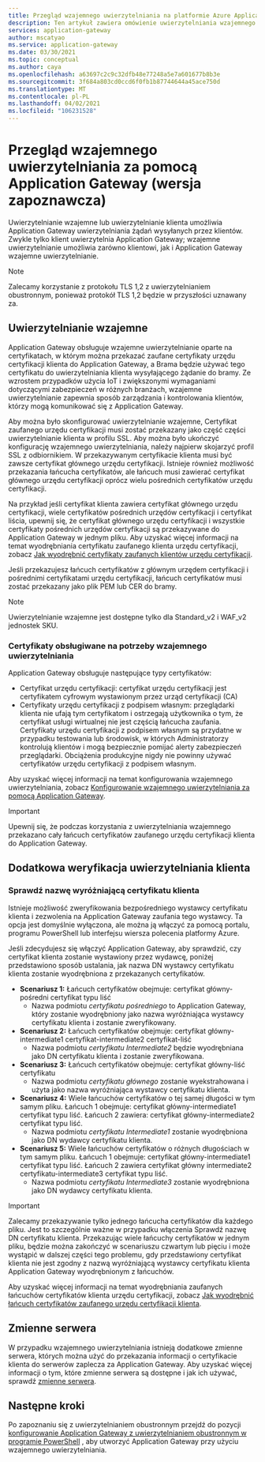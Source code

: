 ```yaml
---
title: Przegląd wzajemnego uwierzytelniania na platformie Azure Application Gateway
description: Ten artykuł zawiera omówienie uwierzytelniania wzajemnego na Application Gateway.
services: application-gateway
author: mscatyao
ms.service: application-gateway
ms.date: 03/30/2021
ms.topic: conceptual
ms.author: caya
ms.openlocfilehash: a63697c2c9c32dfb48e77248a5e7a601677b8b3e
ms.sourcegitcommit: 3f684a803cd0ccd6f0fb1b87744644a45ace750d
ms.translationtype: MT
ms.contentlocale: pl-PL
ms.lasthandoff: 04/02/2021
ms.locfileid: "106231528"
---
```

# <a name="overview-of-mutual-authentication-with-application-gateway-preview"></a>Przegląd wzajemnego uwierzytelniania za pomocą Application Gateway (wersja zapoznawcza)

Uwierzytelnianie wzajemne lub uwierzytelnianie klienta umożliwia Application Gateway uwierzytelniania żądań wysyłanych przez klientów. Zwykle tylko klient uwierzytelnia Application Gateway; wzajemne uwierzytelnianie umożliwia zarówno klientowi, jak i Application Gateway wzajemne uwierzytelnianie. 

> [!NOTE]
> Zalecamy korzystanie z protokołu TLS 1,2 z uwierzytelnianiem obustronnym, ponieważ protokół TLS 1,2 będzie w przyszłości uznawany za. 

## <a name="mutual-authentication"></a>Uwierzytelnianie wzajemne

Application Gateway obsługuje wzajemne uwierzytelnianie oparte na certyfikatach, w którym można przekazać zaufane certyfikaty urzędu certyfikacji klienta do Application Gateway, a Brama będzie używać tego certyfikatu do uwierzytelniania klienta wysyłającego żądanie do bramy. Ze wzrostem przypadków użycia IoT i zwiększonymi wymaganiami dotyczącymi zabezpieczeń w różnych branżach, wzajemne uwierzytelnianie zapewnia sposób zarządzania i kontrolowania klientów, którzy mogą komunikować się z Application Gateway. 

Aby można było skonfigurować uwierzytelnianie wzajemne, Certyfikat zaufanego urzędu certyfikacji musi zostać przekazany jako część części uwierzytelnianie klienta w profilu SSL. Aby można było ukończyć konfigurację wzajemnego uwierzytelniania, należy najpierw skojarzyć profil SSL z odbiornikiem. W przekazywanym certyfikacie klienta musi być zawsze certyfikat głównego urzędu certyfikacji. Istnieje również możliwość przekazania łańcucha certyfikatów, ale łańcuch musi zawierać certyfikat głównego urzędu certyfikacji oprócz wielu pośrednich certyfikatów urzędu certyfikacji. 

Na przykład jeśli certyfikat klienta zawiera certyfikat głównego urzędu certyfikacji, wiele certyfikatów pośrednich urzędów certyfikacji i certyfikat liścia, upewnij się, że certyfikat głównego urzędu certyfikacji i wszystkie certyfikaty pośrednich urzędów certyfikacji są przekazywane do Application Gateway w jednym pliku. Aby uzyskać więcej informacji na temat wyodrębniania certyfikatu zaufanego klienta urzędu certyfikacji, zobacz [Jak wyodrębnić certyfikaty zaufanych klientów urzędu certyfikacji](./mutual-authentication-certificate-management.md).

Jeśli przekazujesz łańcuch certyfikatów z głównym urzędem certyfikacji i pośrednimi certyfikatami urzędu certyfikacji, łańcuch certyfikatów musi zostać przekazany jako plik PEM lub CER do bramy. 

> [!NOTE] 
> Uwierzytelnianie wzajemne jest dostępne tylko dla Standard_v2 i WAF_v2 jednostek SKU. 

### <a name="certificates-supported-for-mutual-authentication"></a>Certyfikaty obsługiwane na potrzeby wzajemnego uwierzytelniania

Application Gateway obsługuje następujące typy certyfikatów:

- Certyfikat urzędu certyfikacji: certyfikat urzędu certyfikacji jest certyfikatem cyfrowym wystawionym przez urząd certyfikacji (CA)
- Certyfikaty urzędu certyfikacji z podpisem własnym: przeglądarki klienta nie ufają tym certyfikatom i ostrzegają użytkownika o tym, że certyfikat usługi wirtualnej nie jest częścią łańcucha zaufania. Certyfikaty urzędu certyfikacji z podpisem własnym są przydatne w przypadku testowania lub środowisk, w których Administratorzy kontrolują klientów i mogą bezpiecznie pomijać alerty zabezpieczeń przeglądarki. Obciążenia produkcyjne nigdy nie powinny używać certyfikatów urzędu certyfikacji z podpisem własnym.

Aby uzyskać więcej informacji na temat konfigurowania wzajemnego uwierzytelniania, zobacz [Konfigurowanie wzajemnego uwierzytelniania za pomocą Application Gateway](./mutual-authentication-portal.md).

> [!IMPORTANT]
> Upewnij się, że podczas korzystania z uwierzytelniania wzajemnego przekazano cały łańcuch certyfikatów zaufanego urzędu certyfikacji klienta do Application Gateway. 

## <a name="additional-client-authentication-validation"></a>Dodatkowa weryfikacja uwierzytelniania klienta

### <a name="verify-client-certificate-dn"></a>Sprawdź nazwę wyróżniającą certyfikatu klienta

Istnieje możliwość zweryfikowania bezpośredniego wystawcy certyfikatu klienta i zezwolenia na Application Gateway zaufania tego wystawcy. Ta opcja jest domyślnie wyłączona, ale można ją włączyć za pomocą portalu, programu PowerShell lub interfejsu wiersza polecenia platformy Azure. 

Jeśli zdecydujesz się włączyć Application Gateway, aby sprawdzić, czy certyfikat klienta zostanie wystawiony przez wydawcę, poniżej przedstawiono sposób ustalania, jak nazwa DN wystawcy certyfikatu klienta zostanie wyodrębniona z przekazanych certyfikatów. 
* **Scenariusz 1:** Łańcuch certyfikatów obejmuje: certyfikat główny-pośredni certyfikat typu liść 
    * Nazwa podmiotu *certyfikatu pośredniego* to Application Gateway, który zostanie wyodrębniony jako nazwa wyróżniająca wystawcy certyfikatu klienta i zostanie zweryfikowany. 
* **Scenariusz 2:** Łańcuch certyfikatów obejmuje: certyfikat główny-intermediate1 certyfikat-intermediate2 certyfikat-liść
    * Nazwa podmiotu *certyfikatu Intermediate2* będzie wyodrębniana jako DN certyfikatu klienta i zostanie zweryfikowana. 
* **Scenariusz 3:** Łańcuch certyfikatów obejmuje: certyfikat główny-liść certyfikatu 
    * Nazwa podmiotu *certyfikatu głównego* zostanie wyekstrahowana i użyta jako nazwa wyróżniająca wystawcy certyfikatu klienta.
* **Scenariusz 4:** Wiele łańcuchów certyfikatów o tej samej długości w tym samym pliku. Łańcuch 1 obejmuje: certyfikat główny-intermediate1 certyfikat typu liść. Łańcuch 2 zawiera: certyfikat główny-intermediate2 certyfikat typu liść. 
    * Nazwa podmiotu *certyfikatu Intermediate1* zostanie wyodrębniona jako DN wydawcy certyfikatu klienta.  
* **Scenariusz 5:** Wiele łańcuchów certyfikatów o różnych długościach w tym samym pliku. Łańcuch 1 obejmuje: certyfikat główny-intermediate1 certyfikat typu liść. Łańcuch 2 zawiera certyfikat główny intermediate2 certyfikatu-intermediate3 certyfikat typu liść. 
    * Nazwa podmiotu *certyfikatu Intermediate3* zostanie wyodrębniona jako DN wydawcy certyfikatu klienta. 

> [!IMPORTANT]
> Zalecamy przekazywanie tylko jednego łańcucha certyfikatów dla każdego pliku. Jest to szczególnie ważne w przypadku włączenia Sprawdź nazwę DN certyfikatu klienta. Przekazując wiele łańcuchy certyfikatów w jednym pliku, będzie można zakończyć w scenariuszu czwartym lub pięciu i może wystąpić w dalszej części tego problemu, gdy przedstawiony certyfikat klienta nie jest zgodny z nazwą wyróżniającą wystawcy certyfikatu klienta Application Gateway wyodrębnionym z łańcuchów. 

Aby uzyskać więcej informacji na temat wyodrębniania zaufanych łańcuchów certyfikatów klienta urzędu certyfikacji, zobacz [Jak wyodrębnić łańcuch certyfikatów zaufanego urzędu certyfikacji klienta](./mutual-authentication-certificate-management.md).

## <a name="server-variables"></a>Zmienne serwera 

W przypadku wzajemnego uwierzytelniania istnieją dodatkowe zmienne serwera, których można użyć do przekazania informacji o certyfikacie klienta do serwerów zaplecza za Application Gateway. Aby uzyskać więcej informacji o tym, które zmienne serwera są dostępne i jak ich używać, sprawdź [zmienne serwera](./rewrite-http-headers-url.md#mutual-authentication-server-variables-preview).

## <a name="next-steps"></a>Następne kroki

Po zapoznaniu się z uwierzytelnianiem obustronnym przejdź do pozycji [konfigurowanie Application Gateway z uwierzytelnianiem obustronnym w programie PowerShell](./mutual-authentication-powershell.md) , aby utworzyć Application Gateway przy użyciu wzajemnego uwierzytelniania. 

